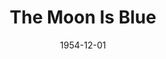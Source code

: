 ---
title: The Moon Is Blue
date: 1954-12-01
closing_date: 1954-12-11
layout: productions
playbill:
Theatre: Theatre Jacksonville
Venue: Little Theatre
cast:
- David Slater: Jay Harder
- Donald Gresham: Jerome Fletcher
- Michael O'Neill: Bill Desinger
- Patty O'Neill: Sally Kemp
crew:
- Assistant Director: Jeanne Strickland
- Construction and painting:
  - Laurel Barton
  - Bronston Cass
  - Esther Barnes
  - Melvin Barnert
  - Elaine Barnert
  - L.J. Gift
  - Budd Porter
  - Nina Branch
  - Barbara Meyer
  - Mary Wallis
  - Bill Diesinger
  - Fritz Ashworth
  - Alice Wise
  - Alice Nunn
  - Nat Nunn
  - Fritz Gipson
  - Dick Strock
  - Fred Miner
  - Mildred Thomas
  - Don Anderson
  - Bill West
  - Betty Green
  - Dick Winkler
  - Walter Gomel
  - Margaret Lafferty
  - Elizabeth Reed
  - Shirley Jackson
  - Bob Adams
  - Margaret Burt
  - Doy Wheeler
  - Henry Bittman
  - Jan Cowart
  - Judy Powell
  - Retta Kirby
- Director: Paul Geisenhof
- Light Controls: Barbara Meyer
- Make-up Assistant:
  - Mattie Godwin
  - Polly Clendening
- Make-up Chairman: Nina Branch
- Properties Assistant:
  - Rose Forney
  - Margaret Lafferty
  - Margaret Burt
  - Nat Nunn
- Properties Chairman: Esher Barnes
- Sound and Music:
  - Anne Rogers
  - Retta Lackey
- Stage Manager:
  - Hobson Blackmon
  - Bill Diesinger
- Wardrobe Assistant:
  - Ruth Klein
  - Eileen Duval
  - Iris Ann Taylor
  - Virginia Gomel
  - Jane White
  - Edith Price
  - Pat Williams
  - Millie Barnert
  - Betty Ogilvie
  - Leone Thurston
- Wardrobe Chairman: Marion Foster
- Wardrobe Co-ordinator: Becky Rogers
orchestra:
---